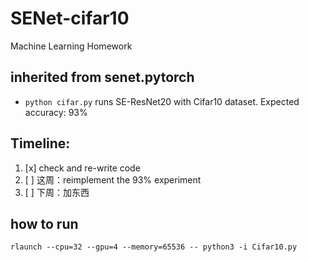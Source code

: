 # SENet-cifar10
Machine Learning Homework


## inherited from senet.pytorch
* `python cifar.py` runs SE-ResNet20 with Cifar10 dataset. Expected accuracy: 93%


## Timeline:
1. [x] check and re-write code
2. [ ] 这周：reimplement the 93% experiment
3. [ ] 下周：加东西


## how to run
`rlaunch --cpu=32 --gpu=4 --memory=65536 -- python3 -i Cifar10.py`